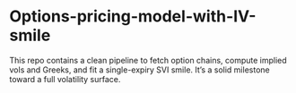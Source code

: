 # Options-pricing-model-with-IV-smile
This repo contains a clean pipeline to fetch option chains, compute implied vols and Greeks, and fit a single-expiry SVI smile. It’s a solid milestone toward a full volatility surface.
